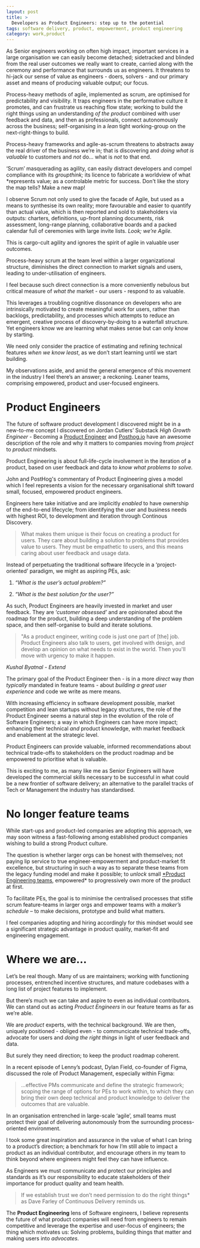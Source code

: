```yaml
---
layout: post
title: >
  Developers as Product Engineers: step up to the potential
tags: software delivery, product, empowerment, product engineering
category: work,product
---
```


<!-- summary -->

As Senior engineers working on often high impact, important services in a large organisation we can easily become detached; sidetracked and blinded from the real user outcomes we really want to create, carried along with the ceremony and performance that surrounds us as engineers. It threatens to hi-jack our sense of value as engineers - doers, solvers - and our primary asset and means of producing valuable output; our focus.

<!-- /summary -->

Process-heavy methods of agile, implemented as scrum, are optimised for predictability and visibility. It traps engineers in the performative culture it promotes, and can frustrate us reaching flow state; working to build the right things using an understanding _*of the product*_ combined with user feedback and data, and then as professionals, connect autonomously across the business; self-organising in a _*lean*_ tight working-group on the next-right-things to build.

Process-heavy frameworks and agile-as-scrum threatens to abstracts away the real driver of the business we’re in; that is discovering and _*doing what is*_ _*valuable*_ to customers and _*not*_ do… what is _*not*_ to that end.

‘Scrum’ masquerading as agility, can easily distract developers and compel compliance with its _*groupthink;*_ its licence to fabricate a worldview of what \*represents value; as a controlable metric for success. Don't like the story the map tells? Make a new map!

I observe Scrum not only used to give the facade of Agile, but used as a means to synthesise its own reality; more favourable and easier to quantify than actual value, which is then reported and sold to stakeholders via outputs: charters, definitions, up-front planning documents, risk assessment, long-range planning, collaborative boards and a packed calendar full of ceremonies with large invite lists. _*Look; we’re Agile.*_

This is cargo-cult agility and ignores the spirit of agile in valuable user outcomes.

Process-heavy scrum at the team level within a larger organizational structure, diminishes the direct connection to market signals and users, leading to under-utilisation of engineers.

I feel because such direct connection is a more conveniently nebulous but critical measure of _*what the*_ market - our users - respond to as valuable.

This leverages a troubling cognitive dissonance on developers who are intrinsically motivated to create meaningful work for users, rather than backlogs, predictability, and processes which attempts to reduce an emergent, creative process of discovery-by-doing to a waterfall structure. Yet engineers know we are learning what makes sense but can only know by starting.

We need only consider the practice of estimating and refining technical features _*when we know least*_, as we don’t start learning until we start building.

My observations aside, and amid the general emergence of this movement in the industry I feel there’s an answer; a reckoning. Leaner teams, comprising empowered, product and user-focused engineers.

# Product Engineers

The future of software product development I discovered might be in a new-to-me concept I discovered on Jordan Cutlers’ Substack _*High Growth Engineer*_ - Becoming a [Product Engineer](https://read.highgrowthengineer.com/) and [Posthog.io](https://posthog.com/blog/what-is-a-product-engineer) have an awesome description of the role and why it matters to companies moving from _*project*_ to _*product*_ mindsets.

Product Engineering is about full-life-cycle involvement in the iteration of a product, based on user feedback and data to _*know what problems to solve.*_

John and PostHog's commentary of Product Engineering gives a model which I feel represents a vision for the necessary organisational shift toward small, focused, empowered product engineers.

Engineers here take initiative and are implicitly _*enabled*_ to have ownership of the end-to-end lifecycle; from identifying the user and business needs with highest ROI, to development and iteration through Continous Discovery.

<blockquote>
What makes them unique is their focus on creating a product for users. They care about building a solution to problems that provides value to users. They must be empathetic to users, and this means caring about user feedback and usage data.
</blockquote>

Instead of perpetuating the traditional software lifecycle in a ‘project-oriented’ paradigm, we might as aspiring PEs, ask:

1. _*“What is the user’s actual problem?”*_

2. _*“What is the best solution for the user?”*_

As such, Product Engineers are heavily invested in market and user feedback. They are ‘_*customer obsessed’*_ and are opinionated about the roadmap for the product, building a deep understanding of the problem space, and then self-organise to build and iterate solutions.

<blockquote> "As a product engineer, writing code is just one part of [the] job. Product Engineers also talk to users, get involved with design, and develop an opinion on what needs to exist in the world. Then you'll move with urgency to make it happen.
</blockquote>
<cite>
Kushal Byatnal - Extend
</cite>

The primary goal of the Product Engineer then - is in a more _*direct*_ way _*than typically*_ mandated in feature teams - about _*building a great user experience*_ and code we write as mere means.

With increasing efficiency in software development possible, market competition and lean startups without legacy structures, the role of the Product Engineer seems a natural step in the evolution of the role of Software Engineers; a way in which Engineers can have more impact; enhancing their technical _*and*_ product knowledge, with market feedback and enablement at the strategic level.

Product Engineers can provide valuable, informed recommendations about technical trade-offs to stakeholders on the product roadmap and be empowered to prioritise what is valuable.

This is exciting to me, as many like me as Senior Engineers will have developed the commercial skills necessary to be successful in what could be a new frontier of software delivery; an alternative to the parallel tracks of Tech or Management the industry has standardised.

# No longer feature teams

While start-ups and product-led companies are adopting this approach, we may soon witness a fast-following among established product companies wishing to build a strong Product culture.

The question is whether larger orgs can be honest with themselves; not paying lip service to true engineer-empowerment and product-market fit excellence, but structuring in such a way as to separate these teams from the legacy funding model and make it possible; to _*unlock*_ small [\*Product Engineering teams](https://newsletter.posthog.com/p/the-magic-of-small-engineering-teams), empowered\* to progressively own more of the product at first.

To facilitate PEs, the goal is to minimise the centralised processes that stifle scrum feature-teams in larger orgs and empower teams with a _*maker’s schedule*_ – to make decisions, prototype and build what matters.

I feel companies adopting and hiring accordingly for this mindset would see a significant strategic advantage in product quality, market-fit and engineering engagement.

# Where we are…

Let’s be real though. Many of us are maintainers; working with functioning processes, entrenched incentive structures, and mature codebases with a long list of project features to implement.

But there’s much we can take and aspire to even as individual contributors. We can stand out as acting _*Product Engineers*_ in our feature teams as far as we’re able.

We are _*product*_ experts, with the technical background. We are then, uniquely positioned - obliged even - to communcicate technical trade-offs, advocate for users and _*doing the right things*_ in light of user feedback and data.

But surely they need direction; to keep the product roadmap coherent.

In a recent episode of Lenny’s podcast, Dylan Field, co-founder of Figma, discussed the role of Product Management, especially within Figma:

<blockquote>
...effective PMs communicate and define the strategic framework; scoping the range of options for PEs to work within, to which they can bring their own deep technical and product knowledge to deliver the outcomes that are valuable.
</blockquote>

In an organisation entrenched in large-scale ‘agile’, small teams must protect their goal of delivering autonomously from the surrounding process-oriented environment.

I took some great inspiration and assurance in the value of what I can bring to a product’s direction; a benchmark for how I’m still able to impact a product as an individual contributor, and encourage others in my team to think beyond where engineers might feel they can have influence.

As Engineers we must communicate and protect our principles and standards as it’s our responsibility to educate stakeholders of their importance for product quality and team health.

<blockquote>
If we establish trust we don’t need permission to do the right things* as Dave Farley of Continuous Delivery reminds us.
</blockquote>

The **Product Engineering** lens of Software engineers, I believe represents the future of what product companies will need from engineers to remain competitive and leverage the expertise and user-focus of engineers; the thing which motivates us: Solving problems, building things that matter and making users into _*advocates*_.
